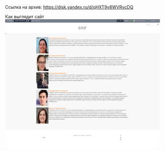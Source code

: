 Ссылка на архив: https://disk.yandex.ru/d/qHXT9v8WVRvcDQ

Как выглядит сайт
<img src="https://github.com/Adamanr/TestTasks/blob/main/task3/Screenshot%202021-12-13%20at%2004-12-08%20%D0%97%D0%B0%D0%BF%D0%B8%D1%81%D0%BD%D0%B0%D1%8F%20%D0%BA%D0%BD%D0%B8%D0%B6%D0%BA%D0%B0.png">
